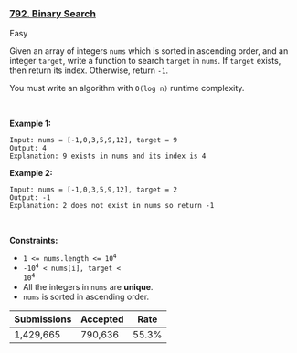 ### [792. Binary Search](https://leetcode.com/problems/binary-search/)

Easy

Given an array of integers `` nums `` which is sorted in ascending order, and an integer `` target ``, write a function to search `` target `` in `` nums ``. If `` target `` exists, then return its index. Otherwise, return `` -1 ``.

You must write an algorithm with `` O(log n) `` runtime complexity.

 

__Example 1:__

```
Input: nums = [-1,0,3,5,9,12], target = 9
Output: 4
Explanation: 9 exists in nums and its index is 4
```

__Example 2:__

```
Input: nums = [-1,0,3,5,9,12], target = 2
Output: -1
Explanation: 2 does not exist in nums so return -1
```

 

__Constraints:__

*   <code>1 <= nums.length <= 10<sup>4</sup></code>
*   <code>-10<sup>4</sup> < nums[i], target < 10<sup>4</sup></code>
*   All the integers in `` nums `` are __unique__.
*   `` nums `` is sorted in ascending order.

| Submissions    | Accepted     | Rate   |
| -------------- | ------------ | ------ |
| 1,429,665 | 790,636 | 55.3% |